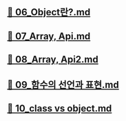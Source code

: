 


## [📖 06_Object란?.md](https://github.com/yerin512/TIL-/blob/main/JavaScript/DreamCoding_Js/06_Object%EB%9E%80%3F.md)
## [📖 07_Array, Api.md](https://github.com/yerin512/TIL-/blob/main/JavaScript/DreamCoding_Js/07_Array%2C%20Api.md)
## [📖 08_Array, Api2.md](https://github.com/yerin512/TIL-/blob/main/JavaScript/DreamCoding_Js/03_operator%2C%20if%2C%20for%20loop.md)
## [📖 09_함수의 선언과 표현.md](https://github.com/yerin512/TIL-/blob/main/JavaScript/DreamCoding_Js/04_%ED%95%A8%EC%88%98%EC%9D%98%20%EC%84%A0%EC%96%B8%EA%B3%BC%20%ED%91%9C%ED%98%84.md)
## [📖 10_class vs object.md](https://github.com/yerin512/TIL-/blob/main/JavaScript/DreamCoding_Js/05_class%20vs%20object.md)
